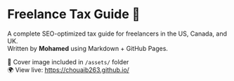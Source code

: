 # Freelance Tax Guide 🧾

A complete SEO-optimized tax guide for freelancers in the US, Canada, and UK.  
Written by **Mohamed** using Markdown + GitHub Pages.

📸 Cover image included in `/assets/` folder  
🌍 View live: https://chouaib263.github.io/
